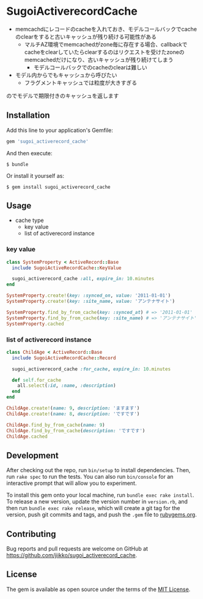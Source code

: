 # SugoiActiverecordCache
* memcachdにレコードのcacheを入れておき、モデルコールバックでcacheのclearをすると古いキャッシュが残り続ける可能性がある
  * マルチAZ環境でmemcachedがzone毎に存在する場合、callbackでcacheをclearしていたらclearするのはリクエストを受けたzoneのmemcachedだけになり、古いキャッシュが残り続けてしまう
    * モデルコールバックでのcacheのclearは難しい
* モデル内からでもキャッシュから呼びたい
  * フラグメントキャッシュでは粒度が大きすぎる

のでモデルで期限付きのキャッシュを返します

## Installation

Add this line to your application's Gemfile:

```ruby
gem 'sugoi_activerecord_cache'
```

And then execute:

    $ bundle

Or install it yourself as:

    $ gem install sugoi_activerecord_cache

## Usage
* cache type
  * key value
  * list of activerecord instance

### key value
```ruby
class SystemProperty < ActiveRecord::Base
  include SugoiActiveRecordCache::KeyValue

  sugoi_activerecord_cache :all, expire_in: 10.minutes
end

SystemProperty.create!(key: :synced_on, value: '2011-01-01')
SystemProperty.create!(key: :site_name, value: 'アンテナサイト')

SystemProperty.find_by_from_cache(key: :synced_at) # => '2011-01-01'
SystemProperty.find_by_from_cache(key: :site_name) # => 'アンテナサイト'
SystemProperty.cached
```

### list of activerecord instance
```ruby
class ChildAge < ActiveRecord::Base
  include SugoiActiveRecordCache::Record

  sugoi_activerecord_cache :for_cache, expire_in: 10.minutes

  def self.for_cache
    all.select(:id, :name, :description)
  end
end

ChildAge.create!(name: 9, description: 'ますます')
ChildAge.create!(name: 8, description: 'ですです')

ChildAge.find_by_from_cache(name: 9)
ChildAge.find_by_from_cache(description: 'ですです')
ChildAge.cached
```

## Development

After checking out the repo, run `bin/setup` to install dependencies. Then, run `rake spec` to run the tests. You can also run `bin/console` for an interactive prompt that will allow you to experiment.

To install this gem onto your local machine, run `bundle exec rake install`. To release a new version, update the version number in `version.rb`, and then run `bundle exec rake release`, which will create a git tag for the version, push git commits and tags, and push the `.gem` file to [rubygems.org](https://rubygems.org).

## Contributing

Bug reports and pull requests are welcome on GitHub at https://github.com/jiikko/sugoi_activerecord_cache.


## License

The gem is available as open source under the terms of the [MIT License](http://opensource.org/licenses/MIT).
